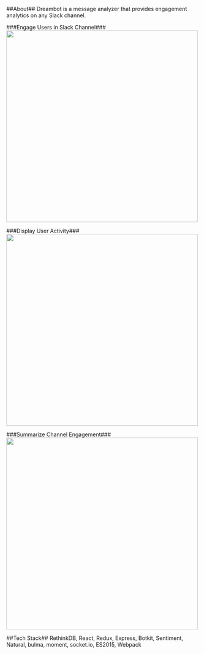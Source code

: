 ##About## 
Dreambot is a message analyzer that provides engagement analytics on any Slack channel.

###Engage Users in Slack Channel###
<img src="http://i.imgur.com/I6A0umu.png" width="500">

###Display User Activity###
<img src="http://i.imgur.com/WaiA1qk.png" width="500">

###Summarize Channel Engagement###
<img src="http://i.imgur.com/YyXYj7D.png" width="500">

##Tech Stack##
RethinkDB, React, Redux, Express, Botkit, Sentiment, Natural, bulma, moment, socket.io, ES2015, Webpack
